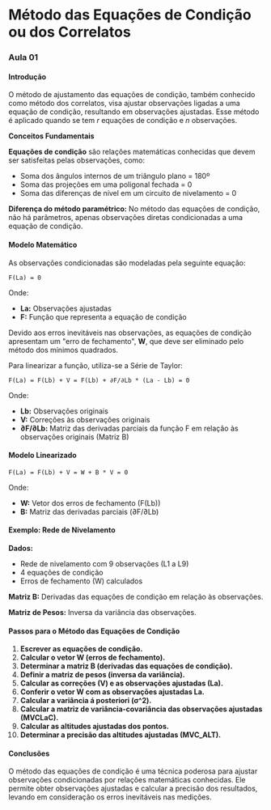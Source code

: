 # Método das Equações de Condição ou dos Correlatos

### Aula 01

#### Introdução

O método de ajustamento das equações de condição, também conhecido como método dos correlatos, visa ajustar observações ligadas a uma equação de condição, resultando em observações ajustadas. Esse método é aplicado quando se tem _r_ equações de condição e _n_ observações.

**Conceitos Fundamentais**

**Equações de condição** são relações matemáticas conhecidas que devem ser satisfeitas pelas observações, como:

* Soma dos ângulos internos de um triângulo plano = 180º
* Soma das projeções em uma poligonal fechada = 0
* Soma das diferenças de nível em um circuito de nivelamento = 0

**Diferença do método paramétrico:** No método das equações de condição, não há parâmetros, apenas observações diretas condicionadas a uma equação de condição.

#### Modelo Matemático

As observações condicionadas são modeladas pela seguinte equação:

```
F(La) = 0
```

Onde:

* **La:** Observações ajustadas
* **F:** Função que representa a equação de condição

Devido aos erros inevitáveis nas observações, as equações de condição apresentam um "erro de fechamento", **W**, que deve ser eliminado pelo método dos mínimos quadrados.

Para linearizar a função, utiliza-se a Série de Taylor:

```
F(La) = F(Lb) + V = F(Lb) + ∂F/∂Lb * (La - Lb) = 0
```

Onde:

* **Lb:** Observações originais
* **V:** Correções às observações originais
* **∂F/∂Lb:** Matriz das derivadas parciais da função F em relação às observações originais (Matriz B)

#### Modelo Linearizado

```
F(La) = F(Lb) + V = W + B * V = 0
```

Onde:

* **W:** Vetor dos erros de fechamento (F(Lb))
* **B:** Matriz das derivadas parciais (∂F/∂Lb)

#### Exemplo: Rede de Nivelamento

**Dados:**

* Rede de nivelamento com 9 observações (L1 a L9)
* 4 equações de condição
* Erros de fechamento (W) calculados

**Matriz B:** Derivadas das equações de condição em relação às observações.

**Matriz de Pesos:** Inversa da variância das observações.

#### Passos para o Método das Equações de Condição

1. **Escrever as equações de condição.**
2. **Calcular o vetor W (erros de fechamento).**
3. **Determinar a matriz B (derivadas das equações de condição).**
4. **Definir a matriz de pesos (inversa da variância).**
5. **Calcular as correções (V) e as observações ajustadas (La).**
6. **Conferir o vetor W com as observações ajustadas La.**
7. **Calcular a variância á posteriori (σ^2).**
8. **Calcular a matriz de variância-covariância das observações ajustadas (MVCLaC).**
9. **Calcular as altitudes ajustadas dos pontos.**
10. **Determinar a precisão das altitudes ajustadas (MVC\_ALT).**

#### Conclusões

O método das equações de condição é uma técnica poderosa para ajustar observações condicionadas por relações matemáticas conhecidas. Ele permite obter observações ajustadas e calcular a precisão dos resultados, levando em consideração os erros inevitáveis nas medições.
